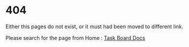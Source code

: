 # 404

Either this pages do not exist, or it must had been moved to different link.

Please search for the page from Home : [Task Board Docs](./index.md)
